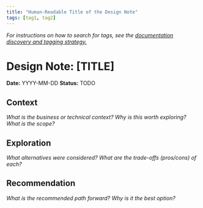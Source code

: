 ```yaml
---
title: "Human-Readable Title of the Design Note"
tags: [tag1, tag2]
---
```


_For instructions on how to search for tags, see the [documentation discovery and tagging strategy.](../../docs/design-notes/2025-09-08.DONE.documentation-discovery-and-tagging-strategy.md)_

# Design Note: [TITLE]

**Date:** YYYY-MM-DD
**Status:** TODO

## Context

_What is the business or technical context? Why is this worth exploring? What is the scope?_

## Exploration

_What alternatives were considered? What are the trade-offs (pros/cons) of each?_

## Recommendation

_What is the recommended path forward? Why is it the best option?_
